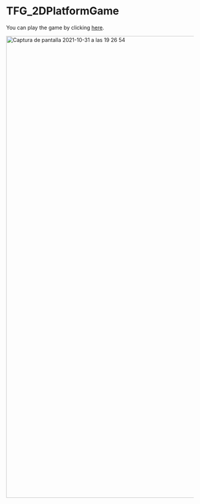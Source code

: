# TFG_2DPlatformGame

You can play the game by clicking [here](https://kamra-1-cleopatras-crown.herokuapp.com/).


<img width="1236" alt="Captura de pantalla 2021-10-31 a las 19 26 54" src="https://user-images.githubusercontent.com/49267946/139596871-ff05f27f-82fa-4d23-8c75-84ee0656330a.png">
